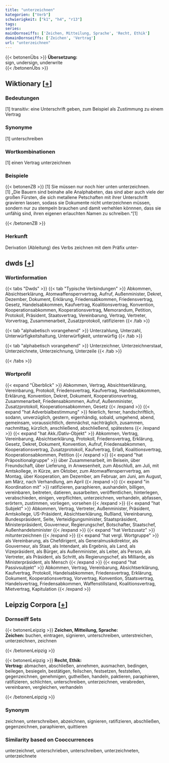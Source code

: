 ```yaml
---
title: "unterzeichnen"
kategorien: ["Verb"]
schwierigkeit: ["k1", "h4", "r13"]
tags:
series:
mainDornseiffs: ['Zeichen, Mitteilung, Sprache', 'Recht, Ethik']
domainDornseiffs: ['Zeichen', 'Vertrag']
url: "unterzeichnen"
---
```


{{< betonenÜbs >}}
**Übersetzung:**  
sign, undersign, underwrite  
{{< /betonenÜbs >}}

## Wiktionary [[+](https://de.wiktionary.org/wiki/unterzeichnen)]

### Bedeutungen
[1] transitiv: eine Unterschrift geben, zum Beispiel als Zustimmung zu einem Vertrag  

### Synonyme
[1] unterschreiben  

### Wortkombinationen
[1] einen Vertrag unterzeichnen  

### Beispiele
{{< betonenZB >}}
[1] Sie müssen nur noch hier unten unterzeichnen.  
[1] „Die Bauern sind beinahe alle Analphabeten, das sind aber auch viele der großen Fürsten, die sich metallene Petschaften mit ihrer Unterschrift gravieren lassen, sodass sie Dokumente nicht unterzeichnen müssen, sondern nur zu stempeln brauchen und damit verhehlen könnnen, dass sie unfähig sind, ihren eigenen erlauchten Namen zu schreiben.“[1]  

{{< /betonenZB >}}
### Herkunft
Derivation (Ableitung) des Verbs zeichnen mit dem Präfix unter-  



## dwds [[+](https://www.dwds.de/wb/unterzeichnen)]

### Wortinformation
{{< tabs "Dwds" >}}
{{< tab "Typische Verbindungen" >}}
Abkommen, Absichtserklärung, Atomwaffensperrvertrag, Aufruf, Außenminister, Dekret, Dezember, Dokument, Erklärung, Friedensabkommen, Friedensvertrag, Gesetz, Handelsabkommen, Kaufvertrag, Koalitionsvertrag, Konvention, Kooperationsabkommen, Kooperationsvertrag, Memorandum, Petition, Protokoll, Präsident, Staatsvertrag, Vereinbarung, Vertrag, Vertreter, Vorvertrag, Zusammenarbeit, Zusatzprotokoll, ratifizieren
{{< /tab >}}

{{< tab "alphabetisch vorangehend" >}}
Unterzahlung, Unterzahl, Unterwürfigkeitshaltung, Unterwürfigkeit, unterwürfig
{{< /tab >}}

{{< tab "alphabetisch vorangehend" >}}
Unterzeichner, Unterzeichnerstaat, Unterzeichnete, Unterzeichnung, Unterzeile
{{< /tab >}}

{{< /tabs >}}

### Wortprofil
{{< expand "Überblick" >}} Abkommen, Vertrag, Absichtserklärung, Vereinbarung, Protokoll, Friedensvertrag, Kaufvertrag, Handelsabkommen, Erklärung, Konvention, Dekret, Dokument, Kooperationsvertrag, Zusammenarbeit, Friedensabkommen, Aufruf, Außenminister, Zusatzprotokoll, Kooperationsabkommen, Gesetz {{< /expand >}}
{{< expand "hat Adverbialbestimmung" >}} feierlich, ferner, handschriftlich, sodann, unverzüglich, gestern, eigenhändig, sobald, umgehend, abend, gemeinsam, voraussichtlich, demnächst, nachträglich, zusammen, nachmittag, kürzlich, anschließend, abschließend, spätestens {{< /expand >}}
{{< expand "hat Akk./Dativ-Objekt" >}} Abkommen, Vertrag, Vereinbarung, Absichtserklärung, Protokoll, Friedensvertrag, Erklärung, Gesetz, Dekret, Dokument, Konvention, Aufruf, Friedensabkommen, Kooperationsvertrag, Zusatzprotokoll, Kaufvertrag, Erlaß, Koalitionsvertrag, Kooperationsabkommen, Petition {{< /expand >}}
{{< expand "hat Präpositionalgruppe" >}} über Zusammenarbeit, im Beisein, über Freundschaft, über Lieferung, in Anwesenheit, zum Abschluß, am Juli, mit Amtskollege, in Kürze, am Oktober, zum Atomwaffensperrvertrag, am Montag, über Kooperation, am Dezember, am Februar, am Juni, am August, am März, nach Verhandlung, am April {{< /expand >}}
{{< expand "in Koordination mit" >}} ratifizieren, paraphieren, aushandeln, billigen, vereinbaren, beitreten, datieren, ausarbeiten, veröffentlichen, hinterlegen, verabschieden, einigen, verpflichten, unterzeichnen, verhandeln, abfassen, erörtern, zustimmen, vorliegen, vorsehen {{< /expand >}}
{{< expand "hat Subjekt" >}} Abkommen, Vertrag, Vertreter, Außenminister, Präsident, Amtskollege, US-Präsident, Absichtserklärung, Rußland, Vereinbarung, Bundespräsident, Seite, Verteidigungsminister, Staatspräsident, Ministerpräsident, Gouverneur, Regierungschef, Botschafter, Staatschef, Außenhandelsminister {{< /expand >}}
{{< expand "hat Verbzusatz" >}} mitunterzeichnen {{< /expand >}}
{{< expand "hat vergl. Wortgruppe" >}} als Vereinbarung, als Chefdirigent, als Generalmusikdirektor, als Gouverneur, als Staat, als Intendant, als Ergebnis, als Land, als Vizepräsident, als Bürger, als Außenminister, als Leiter, als Person, als Vertreter, als Präsident, als Schritt, als Regierungschef, als Milliarde, als Ministerpräsident, als Mensch {{< /expand >}}
{{< expand "hat Passivsubjekt" >}} Abkommen, Vertrag, Vereinbarung, Absichtserklärung, Kaufvertrag, Protokoll, Handelsabkommen, Friedensvertrag, Erklärung, Dokument, Kooperationsvertrag, Vorvertrag, Konvention, Staatsvertrag, Handelsvertrag, Friedensabkommen, Waffenstillstand, Koalitionsvertrag, Mietvertrag, Kapitulation {{< /expand >}}

## Leipzig Corpora [[+](https://corpora.uni-leipzig.de/en/res?word=unterzeichnen&corpusId=deu_newscrawl-public_2018)]

### Dornseiff Sets
{{< betonenLeipzig >}}
**Zeichen, Mitteilung, Sprache:**  
**Zeichen:** buchen, eintragen, signieren, unterschreiben, unterstreichen, unterzeichnen, zeichnen  

{{< /betonenLeipzig >}}


{{< betonenLeipzig >}}
**Recht, Ethik:**  
**Vertrag:** abmachen, abschließen, annehmen, ausmachen, bedingen, beilegen, besiegeln, bestätigen, feilschen, festsetzen, feststellen, gegenzeichnen, genehmigen, gutheißen, handeln, paktieren, paraphieren, ratifizieren, schlichten, unterschreiben, unterzeichnen, verabreden, vereinbaren, vergleichen, verhandeln  

{{< /betonenLeipzig >}}

### Synonym
zeichnen, unterschreiben, abzeichnen, signieren, ratifizieren, abschließen, gegenzeichnen, paraphieren, quittieren


### Similarity based on Cooccurrences
unterzeichnet, unterschrieben, unterschreiben, unterzeichneten, unterzeichnete

